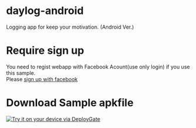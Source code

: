 daylog-android
==============

Logging app for keep your motivation. (Android Ver.)  

# Require sign up
You need to regist webapp with Facebook Acount(use only login) if you use this sample.  
Please [sign up with facebook](http://daylog-heroku.herokuapp.com/auth/facebook)  

# Download Sample apkfile
[<img src="https://dply.me/inu8bf/button/large" alt="Try it on your device via DeployGate">](https://dply.me/inu8bf#install)
